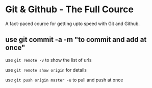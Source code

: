 # Git & Github - The Full Cource

A fact-paced cource for getting upto speed with Git and Github.

## use git commit -a -m "to commit and add at once"

use ```git remote -v``` to show the list of urls

use ``` git remote show origin ``` for details

use ``` git push origin master -u ``` to pull and push at once
